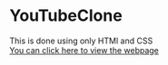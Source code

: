 # YouTubeClone
This is done using only HTMl and CSS
<br>
[You can click here to view the webpage](https://youtubeclone12345.netlify.app/)
